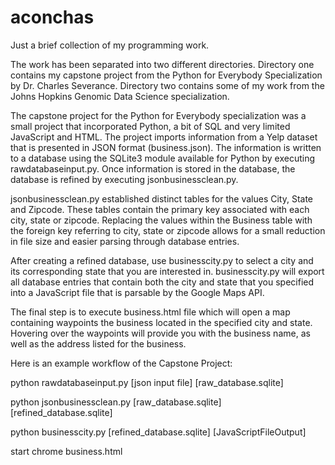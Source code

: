 # aconchas
Just a brief collection of my programming work.

The work has been separated into two different directories. Directory one contains my capstone project from the Python for Everybody Specialization by Dr. Charles Severance. Directory two contains some of my work from the Johns Hopkins Genomic Data Science specialization. 

The capstone project for the Python for Everybody specialization was a small project that incorporated Python, a bit of SQL and very limited JavaScript and HTML. The project imports information from a Yelp dataset that is presented in JSON format (business.json). The information is written to a database using the SQLite3 module available for Python by executing rawdatabaseinput.py. Once information is stored in the database, the database is refined by executing jsonbusinessclean.py. 

jsonbusinessclean.py established distinct tables for the values City, State and Zipcode. These tables contain the primary key associated with each city, state or zipcode. Replacing the values within the Business table with the foreign key referring to city, state or zipcode allows for a small reduction in file size and easier parsing through database entries.

After creating a refined database, use businesscity.py to select a city and its corresponding state that you are interested in. businesscity.py will export all database entries that contain both the city and state that you specified into a JavaScript file that is parsable by the Google Maps API. 

The final step is to execute business.html file which will open a map containing waypoints the business located in the specified city and state. Hovering over the waypoints will provide you with the business name, as well as the address listed for the business.

Here is an example workflow of the Capstone Project:

python rawdatabaseinput.py [json input file] [raw_database.sqlite]

python jsonbusinessclean.py [raw_database.sqlite] [refined_database.sqlite]

python businesscity.py [refined_database.sqlite] [JavaScriptFileOutput]

start chrome business.html
